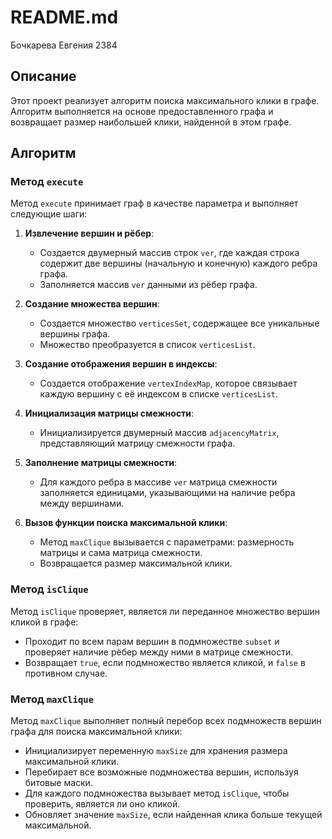 # README.md

Бочкарева Евгения 2384

## Описание

Этот проект реализует алгоритм поиска максимального клики в графе. Алгоритм выполняется на основе предоставленного графа и возвращает размер наибольшей клики, найденной в этом графе.

## Алгоритм

### Метод `execute`

Метод `execute` принимает граф в качестве параметра и выполняет следующие шаги:

1. **Извлечение вершин и рёбер**:
   - Создается двумерный массив строк `ver`, где каждая строка содержит две вершины (начальную и конечную) каждого ребра графа.
   - Заполняется массив `ver` данными из рёбер графа.

2. **Создание множества вершин**:
   - Создается множество `verticesSet`, содержащее все уникальные вершины графа.
   - Множество преобразуется в список `verticesList`.

3. **Создание отображения вершин в индексы**:
   - Создается отображение `vertexIndexMap`, которое связывает каждую вершину с её индексом в списке `verticesList`.

4. **Инициализация матрицы смежности**:
   - Инициализируется двумерный массив `adjacencyMatrix`, представляющий матрицу смежности графа.

5. **Заполнение матрицы смежности**:
   - Для каждого ребра в массиве `ver` матрица смежности заполняется единицами, указывающими на наличие ребра между вершинами.

6. **Вызов функции поиска максимальной клики**:
   - Метод `maxClique` вызывается с параметрами: размерность матрицы и сама матрица смежности.
   - Возвращается размер максимальной клики.

### Метод `isClique`

Метод `isClique` проверяет, является ли переданное множество вершин кликой в графе:

- Проходит по всем парам вершин в подмножестве `subset` и проверяет наличие рёбер между ними в матрице смежности.
- Возвращает `true`, если подмножество является кликой, и `false` в противном случае.

### Метод `maxClique`

Метод `maxClique` выполняет полный перебор всех подмножеств вершин графа для поиска максимальной клики:

- Инициализирует переменную `maxSize` для хранения размера максимальной клики.
- Перебирает все возможные подмножества вершин, используя битовые маски.
- Для каждого подмножества вызывает метод `isClique`, чтобы проверить, является ли оно кликой.
- Обновляет значение `maxSize`, если найденная клика больше текущей максимальной.
